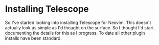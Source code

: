 # Installing Telescope

So I've started looking into installing Telescope
for Neovim.  This doesn't actually look as simple as I'd thought
on the surface.  So I thought I'd start documenting the 
details for this as I progress.  To date all other
plugin installs have been standard.
